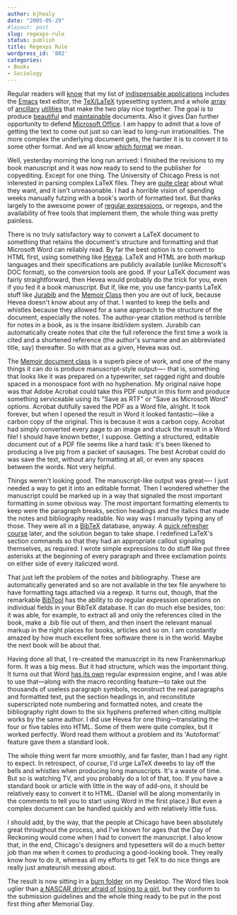 ```yaml
---
author: kjhealy
date: "2005-05-29"
#layout: post
slug: regexps-rule
status: publish
title: Regexps Rule
wordpress_id: '802'
categories:
- Books
- Sociology
---
```


Regular readers will [know](http://crookedtimber.org/2005/04/27/fetishizing-the-text/) that my list of [indispensable applications](http://crookedtimber.org/2004/12/11/indispensible-applications/) includes the [Emacs](http://www.google.com/url?sa=U&start=1&q=http://www.gnu.org/software/emacs/emacs.html&e=9707) text editor, the [TeX/LaTeX](http://latex.yauh.de/index_en.html) typesetting system,and a whole [array](http://www.google.com/url?sa=U&start=1&q=http://www.gnu.org/software/auctex/&e=9707) of [ancillary](http://www.google.com/url?sa=U&start=1&q=http://www.astro.uva.nl/~dominik/Tools/reftex/&e=9707) [utilities](http://www.berger-on.net/jurabib/) that make the two play nice together. The goal is to produce [beautiful](http://www.google.com/url?sa=U&start=1&q=http://www.tug.org/texshowcase/&e=9707) and [maintainable](http://ricardo.ecn.wfu.edu/~cottrell/wp.html) documents. Also it gives Dan further opportunity to defend [Microsoft Office](http://crookedtimber.org/2004/12/11/indispensible-applications/#comment-53902). I am happy to admit that a love of getting the text to come out just so can lead to long-run irrationalities. The more complex the underlying document gets, the harder it is to convert it to some other format. And we all know [which format](http://www.google.com/url?sa=U&start=1&q=http://office.microsoft.com/en-us/default.aspx&e=9707) we mean.

Well, yesterday morning the long run arrived: I finished the revisions to my book manuscript and it was now ready to send to the publisher for copyediting. Except for one thing. The University of Chicago Press is not interested in parsing complex LaTeX files. They are [quite clear](http://www.press.uchicago.edu/Misc/Chicago/emsguide.html) about what they want, and it isn't unreasonable. I had a horrible vision of spending weeks manually futzing with a book's worth of formatted text. But thanks largely to the awesome power of [regular expressions](http://sitescooper.org/tao_regexps.html), or regexps, and the availability of free tools that implement them, the whole thing was pretty painless.
 
 There is no truly satisfactory way to convert a LaTeX document to something that retains the document's structure and formatting and that Microsoft Word can reliably read. By far the best option is to convert to HTML first, using something like [Hevea](http://www.google.com/url?sa=U&start=1&q=http://pauillac.inria.fr/~maranget/hevea/&e=9707). LaTeX and HTML are both markup languages and their specifications are publicly available (unlike Microsoft's DOC format), so the conversion tools are good. If your LaTeX document was fairly straightforward, then Hevea would probably do the trick for you, even if you fed it a book manuscript. But if, like me, you use fancy-pants LaTeX stuff like [Jurabib](http://www.google.com/url?sa=U&start=1&q=http://www.berger-on.net/jurabib/&e=9707) and the [Memoir Class](http://www.google.com/url?sa=U&start=1&q=http://www.ctan.org/tex-archive/macros/latex/contrib/memoir/memman.pdf&e=9707) then you are out of luck, because Hevea doesn't know about any of that. I wanted to keep the bells and whistles because they allowed for a sane approach to the structure of the document, especially the notes. The author-year citation method is terrible for notes in a book, as is the insane ibid/idem system. Jurabib can automatically create notes that cite the full reference the first time a work is cited and a shortened reference (the author's surname and an abbreviated title, say) thereafter. So with that as a given, Hevea was out.

The [Memoir document class](http://www.google.com/url?sa=U&start=1&q=http://www.ctan.org/tex-archive/macros/latex/contrib/memoir/memman.pdf&e=9707) is a superb piece of work, and one of the many things it can do is produce manuscript-style output—- that is, something that looks like it was prepared on a typewriter, set ragged right and double spaced in a monospace font with no hyphenation. My original naive hope was that Adobe Acrobat could take this PDF output in this form and produce something serviceable using its "Save as RTF" or "Save as Microsoft Word" options. Acrobat dutifully saved the PDF as a Word file, alright. It took forever, but when I opened the result in Word it looked fantastic—like a carbon copy of the original. This is because it *was* a carbon copy. Acrobat had simply converted every page to an image and stuck the result in a Word file! I should have known better, I suppose. Getting a structured, editable document out of a PDF file seems like a hard task: it's been likened to producing a live pig from a packet of sausages. The best Acrobat could do was save the text, without any formatting at all, or even any spaces between the words. Not very helpful.

Things weren't looking good. The manuscript-like output was great—- I just needed a way to get it into an editable format. Then I wondered whether the manuscript could be marked up in a way that signaled the most important formatting in some obvious way. The most important formatting elements to keep were the paragraph breaks, section headings and the italics that made the notes and bibliography readable. No way was I manually typing any of those. They were all in a [BibTeX](http://www.google.com/url?sa=U&start=1&q=http://www.ecst.csuchico.edu/~jacobsd/bib/formats/bibtex.html&e=9707) database, anyway. A [quick refresher course](http://www.amazon.com/exec/obidos/ASIN/0596002890/ref=nosim/) later, and the solution began to take shape. I redefined LaTeX's section commands so that they had an appropriate callout signaling themselves, as required. I wrote simple expressions to do stuff like put three asterisks at the beginning of every paragraph and three exclamation points on either side of every italicized word.

That just left the problem of the notes and bibliography. These are automatically generated and so are not available in the tex file anywhere to have formatting tags attached via a regexp. It turns out, though, that the remarkable [BibTool](http://www.ctan.org/tex-archive/biblio/bibtex/utils/bibtool/?action=/tex-archive/biblio/bibtex/utils/) has the ability to do regular expression operations on individual fields in your BibTeX database. It can do much else besides, too: it was able, for example, to extract all and only the references cited in the book, make a .bib file out of them, and then insert the relevant manual markup in the right places for books, articles and so on. I am constantly amazed by how much excellent free software there is in the world. Maybe the next book will be about that.

Having done all that, I re-created the manuscript in its new Frankenmarkup form. It was a big mess. But it had structure, which was the important thing. It turns out that Word [has its own](http://office.microsoft.com/en-us/assistance/HA010873051033.aspx) regular expression engine, and I was able to use that—along with the macro recording feature—to take out the thousands of useless paragraph symbols, reconstruct the real paragraphs and formatted text, put the section headings in, and reconstitute superscripted note numbering and formatted notes, and create the bibliography right down to the six hyphens preferred when citing multiple works by the same author. I did use Hevea for one thing—translating the four or five tables into HTML. Some of them were quite complex, but it worked perfectly. Word read them without a problem and its 'Autoformat' feature gave them a standard look.

The whole thing went far more smoothly, and far faster, than I had any right to expect. In retrospect, of course, I'd urge LaTeX dweebs to lay off the bells and whistles when producing long manuscripts. It's a waste of time. But so is watching TV, and you probably do a lot of that, too. If you have a standard book or article with little in the way of add-ons, it should be relatively easy to convert it to HTML. (Daniel will be along momentarily in the comments to tell you to start using Word in the first place.) But even a complex document can be handled quickly and with relatively little fuss.

I should add, by the way, that the people at Chicago have been absolutely great throughout the process, and I've known for ages that the Day of Reckoning would come when I had to convert the manuscript. I also know that, in the end, Chicago's designers and typesetters will do a much better job than me when it comes to producing a good-looking book. They really know how to do it, whereas all my efforts to get TeX to do nice things are really just amateurish messing about.

The result is now sitting in a [burn folder](http://www.google.com/url?sa=U&start=1&q=http://www.kenstone.net/fcp_homepage/cd_dvd_data_burn_tiger.html&e=9707) on my Desktop. The Word files look uglier than [a NASCAR driver afraid of losing to a girl](http://www.washingtonmonthly.com/archives/individual/2005_05/006389.php), but they conform to the submission guidelines and the whole thing ready to be put in the post first thing after Memorial Day.
